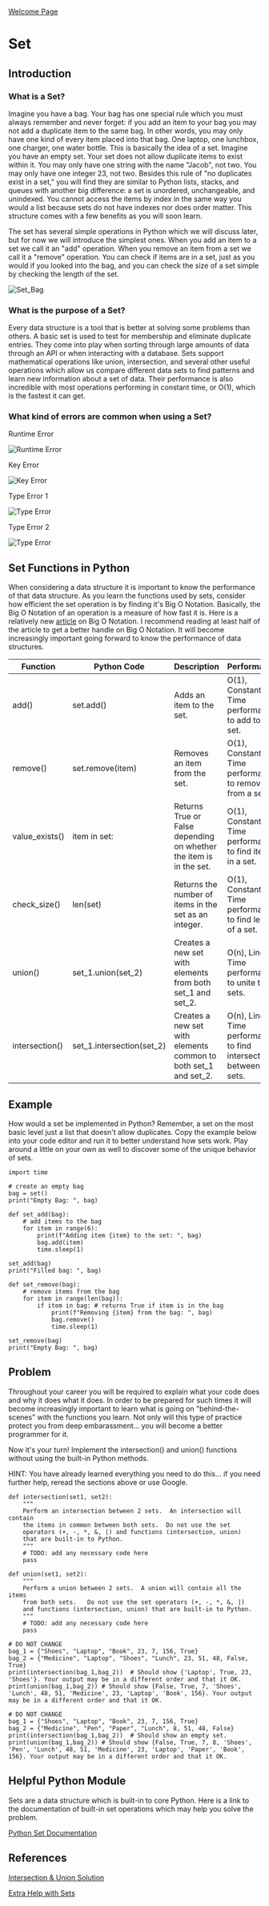 [Welcome Page](https://github.com/Morthais/data_structure_final/blob/main/0-welcome.md)

# Set

## Introduction

### What is a Set?

Imagine you have a bag. Your bag has one special rule which you must always remember and never forget: if you add an item to your bag you may not add a duplicate item to the same bag. In other words, you may only have one kind of every item placed into that bag. One laptop, one lunchbox, one charger, one water bottle. This is basically the idea of a set. Imagine you have an empty set. Your set does not allow duplicate items to exist within it. You may only have one string with the name "Jacob", not two. You may only have one integer 23, not two. Besides this rule of "no duplicates exist in a set," you will find they are similar to Python lists, stacks, and queues with another big difference: a set is unordered, unchangeable, and unindexed. You cannot access the items by index in the same way you would a list because sets do not have indexes nor does order matter. This structure comes with a few benefits as you will soon learn.

The set has several simple operations in Python which we will discuss later, but for now we will introduce the simplest ones. When you add an item to a set we call it an "add" operation. When you remove an item from a set we call it a "remove" operation. You can check if items are in a set, just as you would if you looked into the bag, and you can check the size of a set simple by checking the length of the set.

![Set_Bag](https://user-images.githubusercontent.com/60240900/161175019-66556e73-f82d-477e-be64-d0e4b17f89a5.png)

### What is the purpose of a Set?

Every data structure is a tool that is better at solving some problems than others. A basic set is used to test for membership and eliminate duplicate entries. They come into play when sorting through large amounts of data through an API or when interacting with a database. Sets support mathematical operations like union, intersection, and several other useful operations which allow us compare different data sets to find patterns and learn new information about a set of data. Their performance is also incredible with most operations performing in constant time, or O(1), which is the fastest it can get.

### What kind of errors are common when using a Set?

Runtime Error

![Runtime Error](https://user-images.githubusercontent.com/60240900/161179679-ccb25ca1-af8a-4436-9315-c99f98c32465.png)

Key Error

![Key Error](https://user-images.githubusercontent.com/60240900/161179909-0f299ceb-f762-43cf-a29d-1bf41c3882e5.png)

Type Error 1

![Type Error](https://user-images.githubusercontent.com/60240900/161181071-f6dd62d6-1925-4582-a6c0-5e07c4b931ad.png)

Type Error 2

![Type Error](https://user-images.githubusercontent.com/60240900/161181171-55baeb43-06d0-4853-bc5d-727ef4a68197.png)


## Set Functions in Python

When considering a data structure it is important to know the performance of that data structure. As you learn the functions used by sets, consider how efficient the set operation is by finding it's Big O Notation. Basically, the Big O Notation of an operation is a measure of how fast it is. Here is a relatively new [article](https://medium.com/fintechexplained/time-complexities-of-python-data-structures-ddb7503790ef) on Big O Notation. I recommend reading at least half of the article to get a better handle on Big O Notation. It will become increasingly important going forward to know the performance of data structures.

|Function|Python Code|Description|Performance|
|---|---|---|---|
|add()|set.add()|Adds an item to the set.|O(1), Constant Time performance to add to a set.|
|remove()|set.remove(item)|Removes an item from the set.|O(1), Constant Time performance to remove from a set.|
|value_exists()|item in set:|Returns True or False depending on whether the item is in the set.|O(1), Constant Time performance to find item in a set.|
|check_size()|len(set)|Returns the number of items in the set as an integer.|O(1), Constant Time performance to find length of a set.|
|union()|set_1.union(set_2)|Creates a new set with elements from both set_1 and set_2.|O(n), Linear Time performance to unite two sets.|
|intersection()|set_1.intersection(set_2)|Creates a new set with elements common to both set_1 and set_2.|O(n), Linear Time performance to find intersection between two sets.|

## Example

How would a set be implemented in Python? Remember, a set on the most basic level just a list that doesn't allow duplicates. Copy the example below into your code editor and run it to better understand how sets work. Play around a little on your own as well to discover some of the unique behavior of sets.

```
import time

# create an empty bag
bag = set()
print("Empty Bag: ", bag)

def set_add(bag):
    # add items to the bag
    for item in range(6):
        print(f"Adding item {item} to the set: ", bag)
        bag.add(item)
        time.sleep(1)

set_add(bag)
print("Filled bag: ", bag)

def set_remove(bag):
    # remove items from the bag
    for item in range(len(bag)):
        if item in bag: # returns True if item is in the bag
            print(f"Removing {item} from the bag: ", bag)
            bag.remove()
            time.sleep(1)

set_remove(bag)
print("Empty Bag: ", bag)
```

## Problem

Throughout your career you will be required to explain what your code does and why it does what it does. In order to be prepared for such times it will become increasingly important to learn what is going on "behind-the-scenes" with the functions you learn. Not only will this type of practice protect you from deep embarassment... you will become a better programmer for it.

Now it's your turn! Implement the intersection() and union() functions without using the built-in Python methods.

HINT: You have already learned everything you need to do this... if you need further help, reread the sections above or use Google.

```
def intersection(set1, set2):
    """
    Perform an intersection between 2 sets.  An intersection will contain
    the items in common between both sets.  Do not use the set 
    operators (+, -, *, &, |) and functions (intersection, union) 
    that are built-in to Python.
    """
    # TODO: add any necessary code here
    pass

def union(set1, set2):
    """
    Perform a union between 2 sets.  A union will contain all the items
    from both sets.   Do not use the set operators (+, -, *, &, |)
    and functions (intersection, union) that are built-in to Python.
    """
    # TODO: add any necessary code here
    pass

# DO NOT CHANGE
bag_1 = {"Shoes", "Laptop", "Book", 23, 7, 156, True}
bag_2 = {"Medicine", "Laptop", "Shoes", "Lunch", 23, 51, 48, False, True}
print(intersection(bag_1,bag_2))  # Should show {'Laptop', True, 23, 'Shoes'}. Your output may be in a different order and that it OK.
print(union(bag_1,bag_2)) # Should show {False, True, 7, 'Shoes', 'Lunch', 48, 51, 'Medicine', 23, 'Laptop', 'Book', 156}. Your output may be in a different order and that it OK.

# DO NOT CHANGE
bag_1 = {"Shoes", "Laptop", "Book", 23, 7, 156, True}
bag_2 = {"Medicine", "Pen", "Paper", "Lunch", 8, 51, 48, False}
print(intersection(bag_1,bag_2))  # Should show an empty set.
print(union(bag_1,bag_2)) # Should show {False, True, 7, 8, 'Shoes', 'Pen', 'Lunch', 48, 51, 'Medicine', 23, 'Laptop', 'Paper', 'Book', 156}. Your output may be in a different order and that it OK.
```

## Helpful Python Module

Sets are a data structure which is built-in to core Python. Here is a link to the documentation of built-in set operations which may help you solve the problem.

[Python Set Documentation](https://docs.python.org/3/library/stdtypes.html#set-types-set-frozenset)

## References

[Intersection & Union Solution](https://github.com/Morthais/data_structure_final/blob/main/2-set_solution.md)

[Extra Help with Sets](https://realpython.com/python-sets/)
